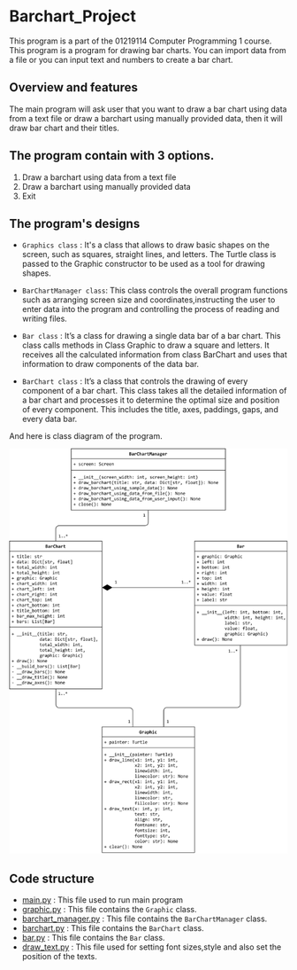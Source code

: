# Barchart_Project
This program is a part of the 01219114 Computer Programming 1 course. This program is a program for drawing bar charts.
You can import data from a file or you can input text and numbers to create a bar chart.

## Overview and features
The main program will ask user that you want to draw a bar chart using data from a text file or draw a barchart using manually provided data, then it will draw bar chart and their titles.

## The program contain with 3 options.
1. Draw a barchart using data from a text file
2. Draw a barchart using manually provided data
3. Exit 
 
## The program's designs
* `Graphics class` : It's a class that allows to draw basic shapes on the screen, such as squares, straight lines, and letters. The Turtle class is passed to the Graphic constructor to be used as a tool for drawing shapes.

* `BarChartManager class`: This class controls the overall program functions such as arranging screen size and coordinates,instructing the user to enter data into the program and controlling the process of reading and writing files.

* `Bar class` : It’s a class for drawing a single data bar of a bar chart. This class calls methods in Class Graphic to draw a square and letters. It receives all the calculated information from class BarChart
and uses that information to draw components of the data bar.

* `BarChart class` : It’s a class that controls the drawing of every component of a bar chart. This class takes all the detailed information of a bar chart and processes it to determine the optimal size and position of every component. This includes the title, axes, paddings, gaps, and every data bar.

And here is class diagram of the program.

![barchart-class-diagram](docs/barchart-class-diagram.png)

## Code structure
* [main.py](main.py) : This file used to run main program 
* [graphic.py](graphic.py) : This file contains the `Graphic` class.
* [barchart_manager.py](barchart_manager.py) : This file contains the `BarChartManager` class.
* [barchart.py](barchart.py) : This file contains the `BarChart` class.
* [bar.py](bar.py) : This file contains the `Bar` class.
* [draw_text.py](_sandbox/draw_text.py) : This file used for setting font sizes,style and also set the position of the texts.
